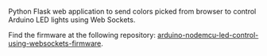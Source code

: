 Python Flask web application to send colors picked from browser to control Arduino LED lights using Web Sockets.

Find the firmware at the following repository: [arduino-nodemcu-led-control-using-websockets-firmware](https://github.com/emikaijuin/arduino-nodemcu-led-control-using-websockets-firmware).